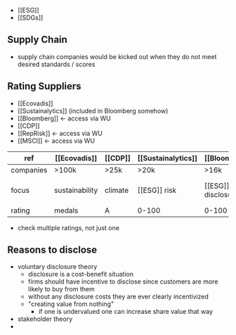 - [[ESG]]
- [[SDGs]]

## Supply Chain
- supply chain companies would be kicked out when they do not meet desired standards / scores
## Rating Suppliers
- [[Ecovadis]]
- [[Sustainalytics]] (included in Bloomberg somehow)
- [[Bloomberg]] <- access via WU
- [[CDP]]
- [[RepRisk]] <- access via WU
- [[MSCI]] <- access via WU

| ref       | [[Ecovadis]]   | [[CDP]] | [[Sustainalytics]] | [[Bloomberg]]      | [[MSCI]]  | [[RepRisk]]                             |
| --------- | -------------- | ------- | ------------------ | ------------------ | --------- | --------------------------------------- |
| companies | >100k          | >25k    | >20k               | >16k               | >14k      | >150k                                   |
| focus     | sustainability | climate | [[ESG]] risk       | [[ESG]] disclosure | investors | sustainability<br>[[UN Global Compact]] |
| rating    | medals         | A       | 0-100              | 0-100              | AA-CC     | 1-100                                   |

- check multiple ratings, not just one

## Reasons to disclose
- voluntary disclosure theory
	- disclosure is a cost-benefit situation
	- firms should have incentive to disclose since customers are more likely to buy from them
	- without any disclosure costs they are ever clearly incentivized
	- "creating value from nothing"
		- if one is undervalued one can increase share value that way
- stakeholder theory
- 